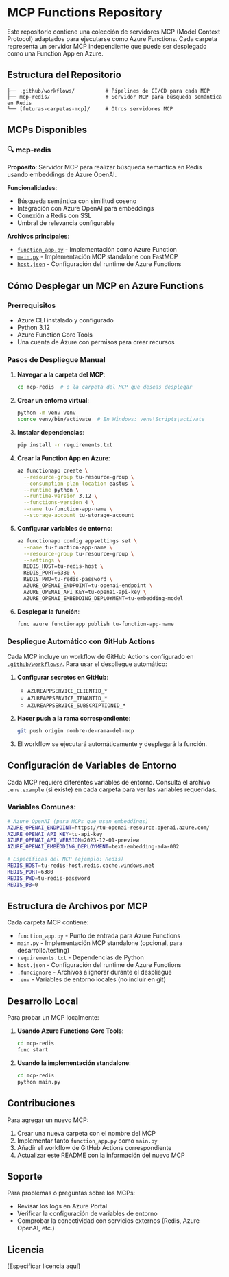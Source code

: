 # MCP Functions Repository

Este repositorio contiene una colección de servidores MCP (Model Context Protocol) adaptados para ejecutarse como Azure Functions. Cada carpeta representa un servidor MCP independiente que puede ser desplegado como una Function App en Azure.

## Estructura del Repositorio

```
├── .github/workflows/          # Pipelines de CI/CD para cada MCP
├── mcp-redis/                  # Servidor MCP para búsqueda semántica en Redis
└── [futuras-carpetas-mcp]/     # Otros servidores MCP
```

## MCPs Disponibles

### 🔍 mcp-redis
**Propósito**: Servidor MCP para realizar búsqueda semántica en Redis usando embeddings de Azure OpenAI.

**Funcionalidades**:
- Búsqueda semántica con similitud coseno
- Integración con Azure OpenAI para embeddings
- Conexión a Redis con SSL
- Umbral de relevancia configurable

**Archivos principales**:
- [`function_app.py`](mcp-redis/function_app.py) - Implementación como Azure Function
- [`main.py`](mcp-redis/main.py) - Implementación MCP standalone con FastMCP
- [`host.json`](mcp-redis/host.json) - Configuración del runtime de Azure Functions

## Cómo Desplegar un MCP en Azure Functions

### Prerrequisitos
- Azure CLI instalado y configurado
- Python 3.12
- Azure Function Core Tools
- Una cuenta de Azure con permisos para crear recursos

### Pasos de Despliegue Manual

1. **Navegar a la carpeta del MCP**:
   ```bash
   cd mcp-redis  # o la carpeta del MCP que deseas desplegar
   ```

2. **Crear un entorno virtual**:
   ```bash
   python -m venv venv
   source venv/bin/activate  # En Windows: venv\Scripts\activate
   ```

3. **Instalar dependencias**:
   ```bash
   pip install -r requirements.txt
   ```

4. **Crear la Function App en Azure**:
   ```bash
   az functionapp create \
     --resource-group tu-resource-group \
     --consumption-plan-location eastus \
     --runtime python \
     --runtime-version 3.12 \
     --functions-version 4 \
     --name tu-function-app-name \
     --storage-account tu-storage-account
   ```

5. **Configurar variables de entorno**:
   ```bash
   az functionapp config appsettings set \
     --name tu-function-app-name \
     --resource-group tu-resource-group \
     --settings \
     REDIS_HOST=tu-redis-host \
     REDIS_PORT=6380 \
     REDIS_PWD=tu-redis-password \
     AZURE_OPENAI_ENDPOINT=tu-openai-endpoint \
     AZURE_OPENAI_API_KEY=tu-openai-api-key \
     AZURE_OPENAI_EMBEDDING_DEPLOYMENT=tu-embedding-model
   ```

6. **Desplegar la función**:
   ```bash
   func azure functionapp publish tu-function-app-name
   ```

### Despliegue Automático con GitHub Actions

Cada MCP incluye un workflow de GitHub Actions configurado en [`.github/workflows/`](.github/workflows/). Para usar el despliegue automático:

1. **Configurar secretos en GitHub**:
   - `AZUREAPPSERVICE_CLIENTID_*`
   - `AZUREAPPSERVICE_TENANTID_*`
   - `AZUREAPPSERVICE_SUBSCRIPTIONID_*`

2. **Hacer push a la rama correspondiente**:
   ```bash
   git push origin nombre-de-rama-del-mcp
   ```

3. El workflow se ejecutará automáticamente y desplegará la función.

## Configuración de Variables de Entorno

Cada MCP requiere diferentes variables de entorno. Consulta el archivo `.env.example` (si existe) en cada carpeta para ver las variables requeridas.

### Variables Comunes:
```bash
# Azure OpenAI (para MCPs que usan embeddings)
AZURE_OPENAI_ENDPOINT=https://tu-openai-resource.openai.azure.com/
AZURE_OPENAI_API_KEY=tu-api-key
AZURE_OPENAI_API_VERSION=2023-12-01-preview
AZURE_OPENAI_EMBEDDING_DEPLOYMENT=text-embedding-ada-002

# Específicas del MCP (ejemplo: Redis)
REDIS_HOST=tu-redis-host.redis.cache.windows.net
REDIS_PORT=6380
REDIS_PWD=tu-redis-password
REDIS_DB=0
```

## Estructura de Archivos por MCP

Cada carpeta MCP contiene:

- `function_app.py` - Punto de entrada para Azure Functions
- `main.py` - Implementación MCP standalone (opcional, para desarrollo/testing)
- `requirements.txt` - Dependencias de Python
- `host.json` - Configuración del runtime de Azure Functions
- `.funcignore` - Archivos a ignorar durante el despliegue
- `.env` - Variables de entorno locales (no incluir en git)

## Desarrollo Local

Para probar un MCP localmente:

1. **Usando Azure Functions Core Tools**:
   ```bash
   cd mcp-redis
   func start
   ```

2. **Usando la implementación standalone**:
   ```bash
   cd mcp-redis
   python main.py
   ```

## Contribuciones

Para agregar un nuevo MCP:

1. Crear una nueva carpeta con el nombre del MCP
2. Implementar tanto `function_app.py` como `main.py`
3. Añadir el workflow de GitHub Actions correspondiente
4. Actualizar este README con la información del nuevo MCP

## Soporte

Para problemas o preguntas sobre los MCPs:
- Revisar los logs en Azure Portal
- Verificar la configuración de variables de entorno
- Comprobar la conectividad con servicios externos (Redis, Azure OpenAI, etc.)

## Licencia

[Especificar licencia aquí]
